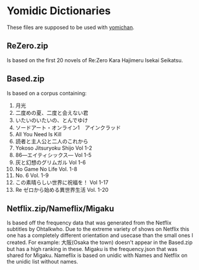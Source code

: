 # Yomidic Dictionaries
These files are supposed to be used with [yomichan](https://foosoft.net/projects/yomichan/).

## ReZero.zip

Is based on the first 20 novels of Re:Zero Kara Hajimeru Isekai Seikatsu.

## Based.zip

Is based on a corpus containing:
1. 月光
2. 二度めの夏、二度と会えない君
3. いたいのいたいの、とんでゆけ
4. ソードアート・オンライン1　アインクラッド
5. All You Need Is Kill
6. 読者と主人公と二人のこれから
7. Yokoso Jitsuryoku Shijo Vol 1-2
8. 86―エイティシックス― Vol 1-5
9. 灰と幻想のグリムガル Vol 1-6
10. No Game No Life Vol. 1-8
11. No. 6 Vol. 1-9
12. この素晴らしい世界に祝福を！ Vol 1-17
13. Re ゼロから始める異世界生活 Vol. 1-20

## Netflix.zip/Nameflix/Migaku

Is based off the frequency data that was generated from the Netflix subtitles by Ohtalkwho. Due to the extreme variety of shows on Netflix this one has a completely different orientation and usecase than the small ones I created.
For example: 大阪(Osaka the town) doesn't appear in the Based.zip but has a high ranking in these. Migaku is the frequency.json that was shared for Migaku. Nameflix is based on unidic with Names and Netflix on the unidic list without names.
